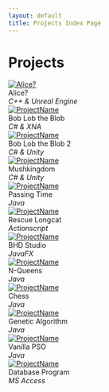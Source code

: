 ```yaml
---
layout: default
title: Projects Index Page
---
```

<h1>Projects</h1>
 <div class="gallery">
	<a href="projects/alice.html"><img src="projects/images/alice/ss_telekinesis.png" alt="Alice?" /></a>
	<div class="desc">Alice? <br /><em>C++ & Unreal Engine</em></div>
 </div>
 
  <div class="gallery">
	<a href=""><img src="images/forest.jpg" alt="ProjectName" /></a>
	<div class="desc">Bob Lob the Blob <br /><em>C# & XNA</em></div>
 </div>
 
  <div class="gallery">
	<a href=""><img src="images/forest.jpg" alt="ProjectName" /></a>
	<div class="desc">Bob Lob the Blob 2<br /><em>C# & Unity</em></div>
 </div>
 
  <div class="gallery">
	<a href=""><img src="images/forest.jpg" alt="ProjectName" /></a>
	<div class="desc">Mushkingdom <br /><em>C# & Unity</em></div>
 </div>
 
  <div class="gallery">
	<a href=""><img src="images/forest.jpg" alt="ProjectName" /></a>
	<div class="desc">Passing Time<br /><em>Java</em></div>
 </div>
 
  <div class="gallery">
	<a href=""><img src="images/forest.jpg" alt="ProjectName" /></a>
	<div class="desc">Rescue Longcat<br /><em>Actionscript</em></div>
 </div>
 
  <div class="gallery">
	<a href=""><img src="images/forest.jpg" alt="ProjectName" /></a>
	<div class="desc">BHD Studio <br /><em>JavaFX</em></div>
 </div>
 
  <div class="gallery">
	<a href=""><img src="images/forest.jpg" alt="ProjectName" /></a>
	<div class="desc">N-Queens<br /><em>Java</em></div>
 </div>
 
  <div class="gallery">
	<a href=""><img src="images/forest.jpg" alt="ProjectName" /></a>
	<div class="desc">Chess <br /><em>Java</em></div>
 </div>
 
  <div class="gallery">
	<a href=""><img src="images/forest.jpg" alt="ProjectName" /></a>
	<div class="desc">Genetic Algorithm<br /><em>Java</em></div>
 </div>
 
  <div class="gallery">
	<a href=""><img src="images/forest.jpg" alt="ProjectName" /></a>
	<div class="desc">Vanilla PSO <br /><em>Java</em></div>
 </div>
 
   <div class="gallery">
	<a href=""><img src="images/forest.jpg" alt="ProjectName" /></a>
	<div class="desc">Database Program<br /><em>MS Access</em></div>
 </div>